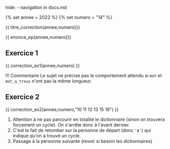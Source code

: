 hide: - navigation  in docs.md

{% set annee = 2022 %}
{% set numero = "14" %}


{{ titre_correction(annee,numero)}}

{{ enonce_ep(annee,numero)}}
 

## Exercice 1

{{ correction_ex1(annee,numero) }}

!!! Commentaire
    Le sujet ne précise pas le comportement attendu si `mot` et `mot_a_trous` n'ont pas la même longueur.


## Exercice 2 
{{ correction_ex2(annee,numero,"10 11 12 13 15 16") }}

1. Attention à ne pas parcourir en totalité le dictionnaire (sinon on trouvera forcement un cycle). On s'arrête donc à l'avant dernier.
2. C'est le fait de retomber sur la personne de départ (donc `'A'`) qui indique qu'on a trouvé un cycle.
3. Passage à la personne suivante (revoir si besoin les dictionnaires)    